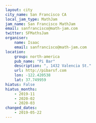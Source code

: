 ```yaml
---
layout: city
city_name: San Francisco CA
local_jam_type: MathJam
jam_name: San Francisco MathJam
email: sanfrancisco@math-jam.com
twitter: SFMathsJam
organiser:
    name: Isaac
    email: sanfrancisco@math-jam.com
location:
    group: north-america
    pub_name: "Pi Bar"
    description: ", 1432 Valencia St."
    url: http://pibarsf.com
    lon: -122.420538
    lat: 37.749959
hiatus: False
hiatus_months:
    - 2019-11
    - 2020-02
    - 2020-03
changed_dates:
    - 2019-05-22
---
```

